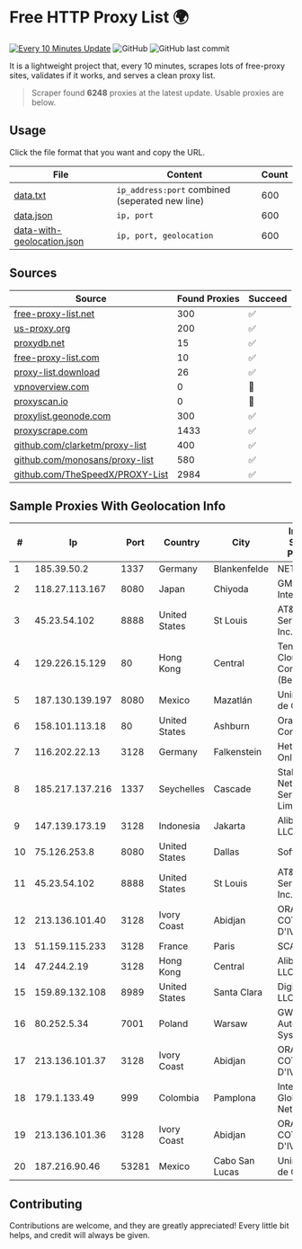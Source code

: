 
# Free HTTP Proxy List 🌍

[![Every 10 Minutes Update](https://github.com/mertguvencli/http-proxy-list/actions/workflows/main.yml/badge.svg?branch=main)](https://github.com/mertguvencli/http-proxy-list/actions/workflows/main.yml)
![GitHub](https://img.shields.io/github/license/mertguvencli/http-proxy-list)
![GitHub last commit](https://img.shields.io/github/last-commit/mertguvencli/http-proxy-list)

It is a lightweight project that, every 10 minutes, scrapes lots of free-proxy sites, validates if it works, and serves a clean proxy list.


> Scraper found **6248** proxies at the latest update. Usable proxies are below.

## Usage

Click the file format that you want and copy the URL.


|File|Content|Count|
|----|-------|-----|
|[data.txt](https://raw.githubusercontent.com/mertguvencli/http-proxy-list/main/proxy-list/data.txt)|`ip_address:port` combined (seperated new line)|600|
|[data.json](https://raw.githubusercontent.com/mertguvencli/http-proxy-list/main/proxy-list/data.json)|`ip, port`|600|
|[data-with-geolocation.json](https://raw.githubusercontent.com/mertguvencli/http-proxy-list/main/proxy-list/data-with-geolocation.json)|`ip, port, geolocation`|600|

## Sources

|Source|Found Proxies|Succeed|
|------|-------------|-------|
|[free-proxy-list.net](https://free-proxy-list.net)|300|✅|
|[us-proxy.org](https://www.us-proxy.org)|200|✅|
|[proxydb.net](http://proxydb.net)|15|✅|
|[free-proxy-list.com](https://free-proxy-list.com/?page=&port=&type%5B%5D=http&type%5B%5D=https&up_time=0&search=Search)|10|✅|
|[proxy-list.download](https://www.proxy-list.download/HTTP)|26|✅|
|[vpnoverview.com](https://vpnoverview.com/privacy/anonymous-browsing/free-proxy-servers)|0|🚫|
|[proxyscan.io](https://www.proxyscan.io)|0|🚫|
|[proxylist.geonode.com](https://proxylist.geonode.com/api/proxy-list?limit=300&page=1&sort_by=lastChecked&sort_type=desc&protocols=http,https)|300|✅|
|[proxyscrape.com](https://api.proxyscrape.com/v2/?request=displayproxies&protocol=http&timeout=10000&country=all&ssl=all&anonymity=all)|1433|✅|
|[github.com/clarketm/proxy-list](https://raw.githubusercontent.com/clarketm/proxy-list/master/proxy-list-raw.txt)|400|✅|
|[github.com/monosans/proxy-list](https://raw.githubusercontent.com/monosans/proxy-list/main/proxies/http.txt)|580|✅|
|[github.com/TheSpeedX/PROXY-List](https://raw.githubusercontent.com/TheSpeedX/PROXY-List/master/http.txt)|2984|✅|


## Sample Proxies With Geolocation Info

|#|Ip|Port|Country|City|Internet Service Provider|
|-|--|----|-------|----|-------------------------|
|1|185.39.50.2|1337|Germany|Blankenfelde|NETZNUTZ|
|2|118.27.113.167|8080|Japan|Chiyoda|GMO Internet, Inc.|
|3|45.23.54.102|8888|United States|St Louis|AT&T Services, Inc.|
|4|129.226.15.129|80|Hong Kong|Central|Tencent Cloud Computing (Beijing) Co|
|5|187.130.139.197|8080|Mexico|Mazatlán|Uninet S.A. de C.V.|
|6|158.101.113.18|80|United States|Ashburn|Oracle Corporation|
|7|116.202.22.13|3128|Germany|Falkenstein|Hetzner Online GmbH|
|8|185.217.137.216|1337|Seychelles|Cascade|Stallion Network Services Limited|
|9|147.139.173.19|3128|Indonesia|Jakarta|Alibaba.com LLC|
|10|75.126.253.8|8080|United States|Dallas|SoftLayer|
|11|45.23.54.102|8888|United States|St Louis|AT&T Services, Inc.|
|12|213.136.101.40|3128|Ivory Coast|Abidjan|ORANGE COTE D'IVOIRE|
|13|51.159.115.233|3128|France|Paris|SCALEWAY|
|14|47.244.2.19|3128|Hong Kong|Central|Alibaba.com LLC|
|15|159.89.132.108|8989|United States|Santa Clara|DigitalOcean, LLC|
|16|80.252.5.34|7001|Poland|Warsaw|GWNET Autonomus System|
|17|213.136.101.37|3128|Ivory Coast|Abidjan|ORANGE COTE D'IVOIRE|
|18|179.1.133.49|999|Colombia|Pamplona|InterNexa Global Network|
|19|213.136.101.36|3128|Ivory Coast|Abidjan|ORANGE COTE D'IVOIRE|
|20|187.216.90.46|53281|Mexico|Cabo San Lucas|Uninet S.A. de C.V.|



## Contributing

Contributions are welcome, and they are greatly appreciated! Every
little bit helps, and credit will always be given.

